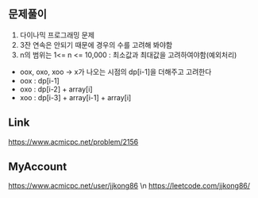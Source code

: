 ## 문제풀이
 1. 다이나믹 프로그래밍 문제
 2. 3잔 연속은 안되기 때문에 경우의 수를 고려해 봐야함
 3. n의 범위는 1<= n <= 10,000 : 최소값과 최대값을 고려하여야함(예외처리)
  - oox, oxo, xoo -> x가 나오는 시점의 dp[i-1]을 더해주고 고려한다
  - oox : dp[i-1]
  - oxo : dp[i-2] + array[i]
  - xoo : dp[i-3] + array[i-1] + array[i]

## Link
https://www.acmicpc.net/problem/2156

## MyAccount
https://www.acmicpc.net/user/jjkong86 \n
https://leetcode.com/jjkong86/



